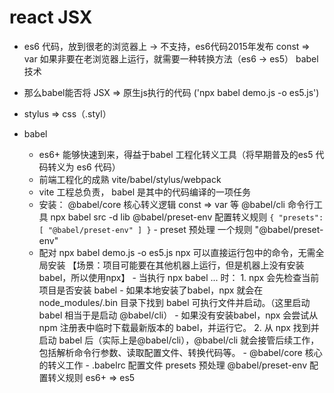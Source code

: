 # react JSX

- es6 代码，放到很老的浏览器上 -> 不支持，es6代码2015年发布
    const => var
    如果非要在老浏览器上运行，就需要一种转换方法（es6 -> es5）
        babel 技术
- 那么babel能否将 JSX => 原生js执行的代码 ('npx babel demo.js -o es5.js')
- stylus => css（.styl）

- babel
   - es6+ 能够快速到来，得益于babel 工程化转义工具（将早期普及的es5 代码转义为 es6 代码）
   - 前端工程化的成熟 vite/babel/stylus/webpack 
   - vite 工程总负责， babel 是其中的代码编译的一项任务
   - 安装：
        @babel/core 核心转义逻辑 const => var 等
        @babel/cli 命令行工具 npx babel src -d lib
        @babel/preset-env 配置转义规则
            ```
                {
                    "presets": [
                        "@babel/preset-env"
                    ]
                }
            ```
           - preset 预处理 一个规则 "@babel/preset-env"
   - 配对
        npx babel demo.js -o es5.js
            npx 可以直接运行包中的命令，无需全局安装
                【场景：项目可能要在其他机器上运行，但是机器上没有安装babel，所以使用npx】
           - 当执行 npx babel ... 时：
            1.  npx 会先检查当前项目是否安装 babel 
                   - 如果本地安装了babel，npx 就会在 node_modules/.bin 目录下找到 babel 可执行文件并启动。（这里启动 babel 相当于是启动 @babel/cli）
                   - 如果没有安装babel，npx 会尝试从 npm 注册表中临时下载最新版本的 babel，并运行它。
            2. 从 npx 找到并启动 babel 后（实际上是@babel/cli），@babel/cli 就会接管后续工作，包括解析命令行参数、读取配置文件、转换代码等。 
           - @babel/core 核心的转义工作
           - .babelrc 配置文件
                presets 预处理  @babel/preset-env 配置转义规则 es6+ => es5
